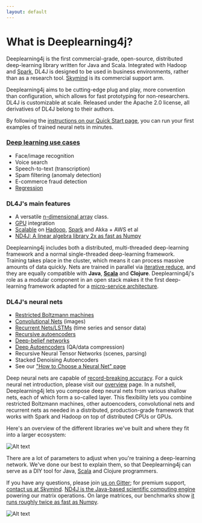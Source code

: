 ```yaml
---
layout: default
---
```


# What is Deeplearning4j?

Deeplearning4j is the first commercial-grade, open-source, distributed deep-learning library written for Java and Scala. Integrated with Hadoop and [Spark](../gpu_aws.html), DL4J is designed to be used in business environments, rather than as a research tool. [Skymind](http://skymind.io) is its commercial support arm.

Deeplearning4j aims to be cutting-edge plug and play, more convention than configuration, which allows for fast prototyping for non-researchers. DL4J is customizable at scale. Released under the Apache 2.0 license, all derivatives of DL4J belong to their authors.

By following the [instructions on our Quick Start page](../quickstart.html), you can run your first examples of trained neural nets in minutes.

### [Deep learning use cases](use_cases.html)

* Face/image recognition
* Voice search
* Speech-to-text (transcription)
* Spam filtering (anomaly detection)
* E-commerce fraud detection
* [Regression](../linear-regression.html)

### DL4J's main features

* A versatile [n-dimensional array](http://nd4j.org/) class.
* [GPU](http://nd4j.org/gpu_native_backends.html) integration
* [Scalable](../scaleout.html) on [Hadoop](https://github.com/deeplearning4j/deeplearning4j/tree/master/deeplearning4j-scaleout/hadoop-yarn), [Spark](../gpu_aws.html) and Akka + AWS et al
* [ND4J: A linear algebra library 2x as fast as Numpy](http://nd4j.org/benchmarking)

Deeplearning4j includes both a distributed, multi-threaded deep-learning framework and a normal single-threaded deep-learning framework. Training takes place in the cluster, which means it can process massive amounts of data quickly. Nets are trained in parallel via [iterative reduce](../iterativereduce.html), and they are equally compatible with **Java**, **[Scala](http://nd4j.org/scala.html)** and **Clojure**. Deeplearning4j's role as a modular component in an open stack makes it the first deep-learning framework adapted for a [micro-service architecture](http://microservices.io/patterns/microservices.html).

### DL4J's neural nets

* [Restricted Boltzmann machines](../restrictedboltzmannmachine.html)
* [Convolutional Nets](http://deeplearning4j.org/convolutionalnets.html) (images)
* [Recurrent Nets/LSTMs](../recurrentnetwork.html) (time series and sensor data)
* [Recursive autoencoders](https://github.com/deeplearning4j/deeplearning4j/blob/master/deeplearning4j-core/src/main/java/org/deeplearning4j/nn/layers/feedforward/autoencoder/recursive/RecursiveAutoEncoder.java)
* [Deep-belief networks](../deepbeliefnetwork.html)
* [Deep Autoencoders](http://deeplearning4j.org/deepautoencoder.html) (QA/data compression)
* Recursive Neural Tensor Networks (scenes, parsing)
* Stacked Denoising Autoencoders
* See our ["How to Choose a Neural Net" page](neuralnetworktable.html)

Deep neural nets are capable of [record-breaking accuracy](../accuracy.html). For a quick neural net introduction, please visit our [overview](../neuralnet-overview.html) page. In a nutshell, Deeplearning4j lets you compose deep neural nets from various shallow nets, each of which form a so-called layer. This flexibility lets you combine restricted Boltzmann machines, other autoencoders, convolutional nets and recurrent nets as needed in a distributed, production-grade framework that works with Spark and Hadoop on top of distributed CPUs or GPUs.

Here's an overview of the different libraries we've built and where they fit into a larger ecosystem:

![Alt text](../img/schematic_overview.png)

There are a lot of parameters to adjust when you're training a deep-learning network. We've done our best to explain them, so that Deeplearning4j can serve as a DIY tool for Java, [Scala](https://github.com/deeplearning4j/nd4s) and Clojure programmers.

If you have any questions, please join [us on Gitter](https://gitter.im/deeplearning4j/deeplearning4j); for premium support, [contact us at Skymind](http://www.skymind.io/contact/). [ND4J is the Java-based scientific computing engine](http://nd4j.org/) powering our matrix operations. On large matrices, our benchmarks show [it runs roughly twice as fast as Numpy](http://nd4j.org/benchmarking).

![Alt text](../img/logos_8.png)

